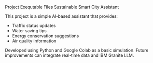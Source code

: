 Project Exequtable Files
Sustainable Smart City Assistant

This project is a simple AI-based assistant that provides:
- Traffic status updates
- Water saving tips
- Energy conservation suggestions
- Air quality information

Developed using Python and Google Colab as a basic simulation.
Future improvements can integrate real-time data and IBM Granite LLM.

